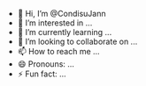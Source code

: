 - 👋 Hi, I’m @CondisuJann
- 👀 I’m interested in ...
- 🌱 I’m currently learning ...
- 💞️ I’m looking to collaborate on ...
- 📫 How to reach me ...
- 😄 Pronouns: ...
- ⚡ Fun fact: ...

<!---
CondisuJann/CondisuJann is a ✨ special ✨ repository because its `README.md` (this file) appears on your GitHub profile.
You can click the Preview link to take a look at your changes.
--->
